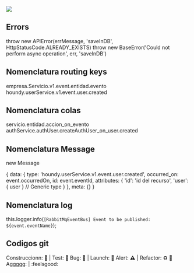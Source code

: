 <a href="https://github.com/yocheco/micro-service-event-template/actions/workflows/test.yaml">
    <img src="https://github.com/yocheco/micro-service-event-template/actions/workflows/test.yaml/badge.svg" />
</a>

## Errors
throw new APIError(errMessage, 'saveInDB', HttpStatusCode.ALREADY_EXISTS)
throw new BaseError('Could not perform async operation', err, 'saveInDB')

## Nomenclatura routing keys
empresa.Servicio.v1.event.entidad.evento
houndy.userService.v1.event.user.created
## Nomenclatura colas
servicio.entidad.accion_on_evento
authService.authUser.createAuthUser_on_user.created


## Nomenclatura Message
new Message

{
  data: {
    type: 'houndy.userService.v1.event.user.created',
    occurred_on: event.occurredOn,
    id: event.eventId,
    attributes: {
      'id': 'id del recurso',
      'user':{ user } // Generic type
    }
  },
  meta: {}
}

## Nomenclatura log
this.logger.info(`[RabbitMqEventBus] Event to be published: ${event.eventName}`);

## Codigos git

Construccionn: :construction: | Test: :test_tube:
Bug: :space_invader: | Launch: :rocket:
Alert: :warning: | Refactor: :recycle: :poop:
Aggggg: | :feelsgood:
